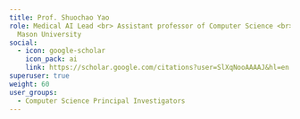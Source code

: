 ```yaml
---
title: Prof. Shuochao Yao
role: Medical AI Lead <br> Assistant professor of Computer Science <br> George
  Mason University
social:
  - icon: google-scholar
    icon_pack: ai
    link: https://scholar.google.com/citations?user=SlXqNooAAAAJ&hl=en
superuser: true
weight: 60
user_groups:
  - Computer Science Principal Investigators
---
```

